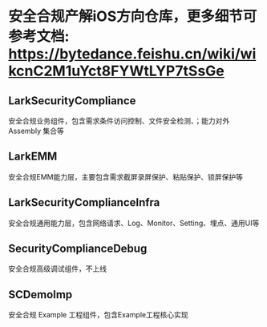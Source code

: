 # 安全合规产解iOS方向仓库，更多细节可参考文档: https://bytedance.feishu.cn/wiki/wikcnC2M1uYct8FYWtLYP7tSsGe

## LarkSecurityCompliance
安全合规业务组件，包含需求条件访问控制、文件安全检测、；能力对外Assembly 集合等

## LarkEMM
安全合规EMM能力层，主要包含需求截屏录屏保护、粘贴保护、锁屏保护等

## LarkSecurityComplianceInfra
安全合规通用能力层，包含网络请求、Log、Monitor、Setting、埋点、通用UI等

## SecurityComplianceDebug
安全合规高级调试组件，不上线

## SCDemoImp
安全合规 Example 工程组件，包含Example工程核心实现
